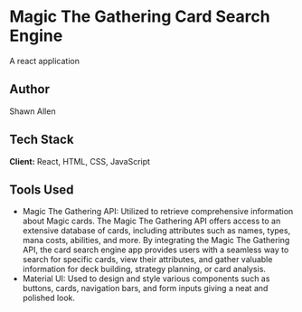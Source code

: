 # Magic The Gathering Card Search Engine

A react application

## Author

Shawn Allen

## Tech Stack

**Client:** React, HTML, CSS, JavaScript

## Tools Used

 - Magic The Gathering API: Utilized to retrieve comprehensive information about Magic cards. The Magic The Gathering API offers access to an extensive database of cards, including attributes such as names, types, mana costs, abilities, and more. By integrating the Magic The Gathering API, the card search engine app provides users with a seamless way to search for specific cards, view their attributes, and gather valuable information for deck building, strategy planning, or card analysis.
 - Material UI: Used to design and style various components such as buttons, cards, navigation bars, and form inputs giving a neat and polished look. 